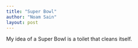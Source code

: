 ```yaml
---
title: "Super Bowl"
author: "Noam Sain"
layout: post
---
```


My idea of a Super Bowl is a toilet that cleans itself.
